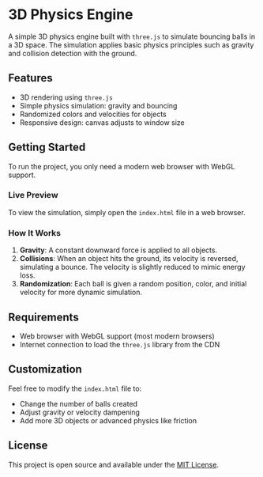 # 3D Physics Engine

A simple 3D physics engine built with `three.js` to simulate bouncing balls in a 3D space. The simulation applies basic physics principles such as gravity and collision detection with the ground.

## Features

- 3D rendering using `three.js`
- Simple physics simulation: gravity and bouncing
- Randomized colors and velocities for objects
- Responsive design: canvas adjusts to window size

## Getting Started

To run the project, you only need a modern web browser with WebGL support.

### Live Preview

To view the simulation, simply open the `index.html` file in a web browser.

### How It Works

1. **Gravity**: A constant downward force is applied to all objects.
2. **Collisions**: When an object hits the ground, its velocity is reversed, simulating a bounce. The velocity is slightly reduced to mimic energy loss.
3. **Randomization**: Each ball is given a random position, color, and initial velocity for more dynamic simulation.

## Requirements

- Web browser with WebGL support (most modern browsers)
- Internet connection to load the `three.js` library from the CDN

## Customization

Feel free to modify the `index.html` file to:

- Change the number of balls created
- Adjust gravity or velocity dampening
- Add more 3D objects or advanced physics like friction

## License

This project is open source and available under the [MIT License](LICENSE).
